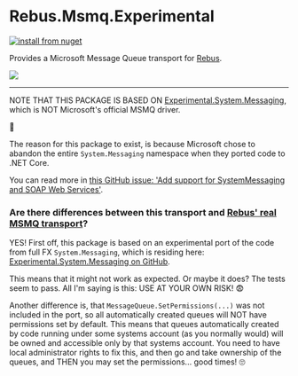 ﻿# Rebus.Msmq.Experimental

[![install from nuget](https://img.shields.io/nuget/v/Rebus.Msmq.Experimental.svg?style=flat-square)](https://www.nuget.org/packages/Rebus.Msmq)

Provides a Microsoft Message Queue transport for [Rebus](https://github.com/rebus-org/Rebus).

![](https://raw.githubusercontent.com/rebus-org/Rebus/master/artwork/little_rebusbus2_copy-200x200.png)

---

NOTE THAT THIS PACKAGE IS BASED ON [Experimental.System.Messaging](https://www.nuget.org/packages/Experimental.System.Messaging/), which is NOT Microsoft's official MSMQ driver.

🤠

The reason for this package to exist, is because Microsoft chose to abandon the entire `System.Messaging` namespace when they ported code to .NET Core.

You can read more in [this GitHub issue: 'Add support for SystemMessaging and SOAP Web Services'](https://github.com/dotnet/runtime/issues/16409).

### Are there differences between this transport and [Rebus' real MSMQ transport](https://github.com/rebus-org/Rebus.Msmq)?

YES! First off, this package is based on an experimental port of the code from full FX `System.Messaging`, which is residing here: [Experimental.System.Messaging on GitHub](https://github.com/dotnetdev-kr/Experimental.System.Messaging).

This means that it might not work as expected. Or maybe it does? The tests seem to pass. All I'm saying is this: USE AT YOUR OWN RISK! 😨

Another difference is, that `MessageQueue.SetPermissions(...)` was not included in the port, so all automatically created queues will NOT have permissions set by default. This means that queues automatically created by code running under some systems account (as you normally would) will be owned and accessible only by that systems account. You need to have local administrator rights to fix this, and then go and take ownership of the queues, and THEN you may set the permissions... good times! 🙄